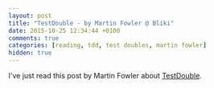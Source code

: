 ```yaml
---
layout: post
title: "TestDouble - by Martin Fowler @ Bliki"
date: 2015-10-25 12:34:44 +0100
comments: true
categories: [reading, tdd, test doubles, martin fowler]
hidden: true
---
```

I've just read this post by Martin Fowler about [TestDouble](http://www.martinfowler.com/bliki/TestDouble.html).
